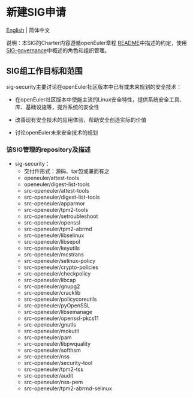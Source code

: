 # 新建SIG申请
[English](./sig-security_facility.md) | 简体中文


说明：本SIG的Charter内容遵循openEuler章程 [README](/zh/governance/README.md)中描述的约定，使用[SIG-governance](/zh/technical-committee/governance/SIG-governance.md)中概述的角色和组织管理。

## SIG组工作目标和范围

sig-security主要讨论在openEuler社区版本中已有或未来规划的安全技术：

 - 在openEuler社区版本中使能主流的Linux安全特性，提供系统安全工具、库、基础设施等，提升系统的安全性

 - 改善现有安全技术的应用体验，帮助安全创造实际的价值

 - 讨论openEuler未来安全技术的规划



 ### 该SIG管理的repository及描述

- sig-security：
  - 交付件形式：源码、tar包或兼而有之
  - openeuler/attest-tools
  - openeuler/digest-list-tools
  - src-openeuler/attest-tools
  - src-openeuler/digest-list-tools
  - src-openeuler/apparmor
  - src-openeuler/tpm2-tools
  - src-openeuler/setroubleshoot
  - src-openeuler/openssl
  - src-openeuler/tpm2-abrmd
  - src-openeuler/libselinux
  - src-openeuler/libsepol
  - src-openeuler/keyutils
  - src-openeuler/mcstrans
  - src-openeuler/selinux-policy
  - src-openeuler/crypto-policies
  - src-openeuler/checkpolicy
  - src-openeuler/libcap
  - src-openeuler/gnupg2
  - src-openeuler/cracklib
  - src-openeuler/policycoreutils
  - src-openeuler/pyOpenSSL
  - src-openeuler/libsemanage
  - src-openeuler/openssl-pkcs11
  - src-openeuler/gnutls
  - src-openeuler/mokutil
  - src-openeuler/pam
  - src-openeuler/libpwquality
  - src-openeuler/softhsm
  - src-openeuler/nss
  - src-openeuler/security-tool
  - src-openeuler/tpm2-tss
  - src-openeuler/audit
  - src-openeuler/nss-pem
  - src-openeuler/tpm2-abrmd-selinux
